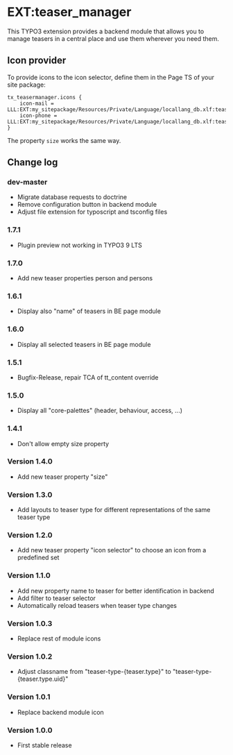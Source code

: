 # EXT:teaser_manager

This TYPO3 extension provides a backend module that allows you to manage teasers in a central place and use them wherever you need them.

## Icon provider

To provide icons to the icon selector, define them in the Page TS of your site package:
```
tx_teasermanager.icons {
    icon-mail = LLL:EXT:my_sitepackage/Resources/Private/Language/locallang_db.xlf:teasermanager.icon.mail
    icon-phone = LLL:EXT:my_sitepackage/Resources/Private/Language/locallang_db.xlf:teasermanager.icon.phone
}
```

The property `size` works the same way.

## Change log

### dev-master
- Migrate database requests to doctrine
- Remove configuration button in backend module
- Adjust file extension for typoscript and tsconfig files

### 1.7.1
- Plugin preview not working in TYPO3 9 LTS

### 1.7.0
- Add new teaser properties person and persons

### 1.6.1
- Display also "name" of teasers in BE page module

### 1.6.0
- Display all selected teasers in BE page module

### 1.5.1
- Bugfix-Release, repair TCA of tt_content override

### 1.5.0
- Display all "core-palettes" (header, behaviour, access, ...)

### 1.4.1
- Don't allow empty size property

### Version 1.4.0
- Add new teaser property "size"

### Version 1.3.0
- Add layouts to teaser type for different representations of the same teaser type

### Version 1.2.0
- Add new teaser property "icon selector" to choose an icon from a predefined set

### Version 1.1.0
- Add new property name to teaser for better identification in backend
- Add filter to teaser selector
- Automatically reload teasers when teaser type changes

### Version 1.0.3
- Replace rest of module icons

### Version 1.0.2
- Adjust classname from "teaser-type-{teaser.type}" to "teaser-type-{teaser.type.uid}" 

### Version 1.0.1
- Replace backend module icon 

### Version 1.0.0

- First stable release